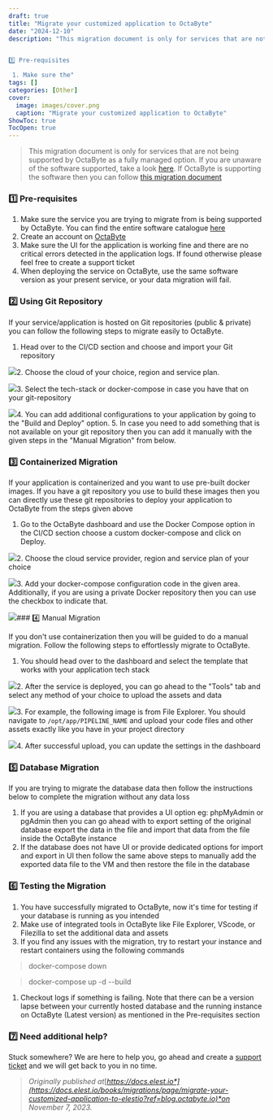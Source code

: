 ```yaml
---
draft: true
title: "Migrate your customized application to OctaByte"
date: "2024-12-10"
description: "This migration document is only for services that are not being supported by OctaByte as a fully managed option. If you are unaware of the software supported, take a look here. If OctaByte is supporting the software then you can follow this migration document


1️⃣ Pre-requisites

 1. Make sure the"
tags: []
categories: [Other]
cover:
  image: images/cover.png
  caption: "Migrate your customized application to OctaByte"
ShowToc: true
TocOpen: true
---
```




> This migration document is only for services that are not being supported by OctaByte as a fully managed option. If you are unaware of the software supported, take a look [here](https://octabyte.io/fully-managed-services?ref=blog.octabyte.io). If OctaByte is supporting the software then you can follow [this migration document](https://docs.elest.io/books/migrations/page/migrate-to-elestio-managed-services?ref=blog.octabyte.io)

### 1️⃣ Pre\-requisites

1. Make sure the service you are trying to migrate from is being supported by OctaByte. You can find the entire software catalogue [here](https://octabyte.io/fully-managed-services?ref=blog.octabyte.io)
2. Create an account on [OctaByte](https://dash.elest.io/?ref=blog.octabyte.io)
3. Make sure the UI for the application is working fine and there are no critical errors detected in the application logs. If found otherwise please feel free to create a support ticket
4. When deploying the service on OctaByte, use the same software version as your present service, or your data migration will fail.

### 2️⃣ Using Git Repository

If your service/application is hosted on Git repositories (public \& private) you can follow the following steps to migrate easily to OctaByte.

1. Head over to the CI/CD section and choose and import your Git repository

![](https://cdn.hashnode.com/res/hashnode/image/upload/v1698750434336/f6c2fdc5-4b48-4f8b-9df4-e3977f9c7343.png)2. Choose the cloud of your choice, region and service plan.

![](https://cdn.hashnode.com/res/hashnode/image/upload/v1698750988823/7264c225-90d2-48af-9fd6-4077bc2a4af0.png)3. Select the tech\-stack or docker\-compose in case you have that on your git\-repository

![](https://cdn.hashnode.com/res/hashnode/image/upload/v1698751681320/64d9acc5-9fce-48d0-9067-f48e880b523c.png)4. You can add additional configurations to your application by going to the "Build and Deploy" option.
5. In case you need to add something that is not available on your git repository then you can add it manually with the given steps in the "Manual Migration" from below.

### 3️⃣ Containerized Migration

If your application is containerized and you want to use pre\-built docker images. If you have a git repository you use to build these images then you can directly use these git repositories to deploy your application to OctaByte from the steps given above

1. Go to the OctaByte dashboard and use the Docker Compose option in the CI/CD section choose a custom docker\-compose and click on Deploy.

![](https://cdn.hashnode.com/res/hashnode/image/upload/v1698853208409/3e9cd64d-40df-4e70-8374-b4e7a4658bff.png)2. Choose the cloud service provider, region and service plan of your choice

![](https://cdn.hashnode.com/res/hashnode/image/upload/v1698853910731/a6aa8ef1-c91f-4b58-b8ef-91b92603ee5e.png)3\. Add your docker\-compose configuration code in the given area. Additionally, if you are using a private Docker repository then you can use the checkbox to indicate that.

![](https://cdn.hashnode.com/res/hashnode/image/upload/v1698854448643/53d614a9-cb7b-4fa7-8195-1d0540339a33.png)### 4️⃣ Manual Migration

If you don't use containerization then you will be guided to do a manual migration. Follow the following steps to effortlessly migrate to OctaByte.

1. You should head over to the dashboard and select the template that works with your application tech stack

![](https://cdn.hashnode.com/res/hashnode/image/upload/v1699025502080/62f7e054-b5c7-4970-8235-7bd9a2d93a7b.png)2. After the service is deployed, you can go ahead to the "Tools" tab and select any method of your choice to upload the assets and data

![](https://cdn.hashnode.com/res/hashnode/image/upload/v1699026147062/c1c6fb11-86d6-490c-9c15-6f6a8c565f61.png)3. For example, the following image is from File Explorer. You should navigate to `/opt/app/PIPELINE_NAME` and upload your code files and other assets exactly like you have in your project directory

![](https://cdn.hashnode.com/res/hashnode/image/upload/v1699026463232/8c124623-aae9-4ee6-9c5c-92f85aab5836.png)4. After successful upload, you can update the settings in the dashboard

### 5️⃣ Database Migration

If you are trying to migrate the database data then follow the instructions below to complete the migration without any data loss

1. If you are using a database that provides a UI option eg: phpMyAdmin or pgAdmin then you can go ahead with to export setting of the original database export the data in the file and import that data from the file inside the OctaByte instance
2. If the database does not have UI or provide dedicated options for import and export in UI then follow the same above steps to manually add the exported data file to the VM and then restore the file in the database

### 6️⃣ Testing the Migration

1. You have successfully migrated to OctaByte, now it's time for testing if your database is running as you intended
2. Make use of integrated tools in OctaByte like File Explorer, VScode, or Filezilla to set the additional data and assets
3. If you find any issues with the migration, try to restart your instance and restart containers using the following commands


> docker\-compose down


> docker\-compose up \-d \-\-build

1. Checkout logs if something is failing. Note that there can be a version lapse between your currently hosted database and the running instance on OctaByte (Latest version) as mentioned in the Pre\-requisites section

### 7️⃣ Need additional help?

Stuck somewhere? We are here to help you, go ahead and create a [support ticket](https://dash.elest.io/support/creation?ref=blog.octabyte.io) and we will get back to you in no time.


> *Originally published at*[*https://docs.elest.io*](https://docs.elest.io/books/migrations/page/migrate-your-customized-application-to-elestio?ref=blog.octabyte.io)*on November 7, 2023\.*




